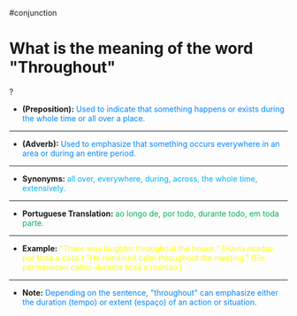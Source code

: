 #conjunction
# What is the meaning of the word "Throughout"
?
- **(Preposition):** <span style="color:rgb(0, 132, 255)">Used to indicate that something happens or exists during the whole time or all over a place.</span>
---
- **(Adverb):** <span style="color:rgb(0, 132, 255)">Used to emphasize that something occurs everywhere in an area or during an entire period.</span>
---
- **Synonyms:** <span style="color:rgb(0, 176, 240)">all over, everywhere, during, across, the whole time, extensively.</span>
---
- **Portuguese Translation:** <span style="color:rgb(0, 176, 80)">ao longo de, por todo, durante todo, em toda parte.</span>
---
- **Example:** <span style="color:rgb(255, 255, 0)">"There was laughter throughout the house." (Havia risadas por toda a casa.) "He remained calm throughout the meeting." (Ele permaneceu calmo durante toda a reunião.)</span>
---
- **Note:** <span style="color:rgb(0, 132, 255)">Depending on the sentence, "throughout" can emphasize either the duration (tempo) or extent (espaço) of an action or situation.</span>
<!--SR:!2025-06-11,5,210-->